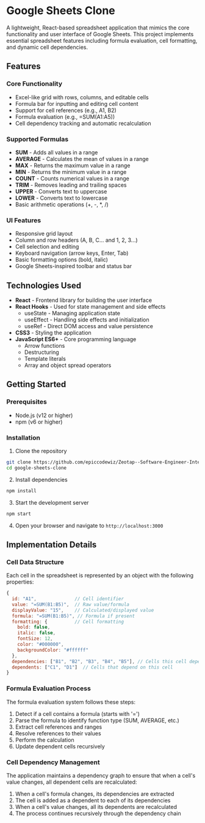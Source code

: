 # Google Sheets Clone

A lightweight, React-based spreadsheet application that mimics the core functionality and user interface of Google Sheets. This project implements essential spreadsheet features including formula evaluation, cell formatting, and dynamic cell dependencies.

## Features

### Core Functionality
- Excel-like grid with rows, columns, and editable cells
- Formula bar for inputting and editing cell content
- Support for cell references (e.g., A1, B2)
- Formula evaluation (e.g., =SUM(A1:A5))
- Cell dependency tracking and automatic recalculation

### Supported Formulas
- **SUM** - Adds all values in a range
- **AVERAGE** - Calculates the mean of values in a range
- **MAX** - Returns the maximum value in a range
- **MIN** - Returns the minimum value in a range
- **COUNT** - Counts numerical values in a range
- **TRIM** - Removes leading and trailing spaces
- **UPPER** - Converts text to uppercase
- **LOWER** - Converts text to lowercase
- Basic arithmetic operations (+, -, *, /)

### UI Features
- Responsive grid layout
- Column and row headers (A, B, C... and 1, 2, 3...)
- Cell selection and editing
- Keyboard navigation (arrow keys, Enter, Tab)
- Basic formatting options (bold, italic)
- Google Sheets-inspired toolbar and status bar

## Technologies Used

- **React** - Frontend library for building the user interface
- **React Hooks** - Used for state management and side effects
  - useState - Managing application state
  - useEffect - Handling side effects and initialization
  - useRef - Direct DOM access and value persistence
- **CSS3** - Styling the application
- **JavaScript ES6+** - Core programming language
  - Arrow functions
  - Destructuring
  - Template literals
  - Array and object spread operators

## Getting Started

### Prerequisites
- Node.js (v12 or higher)
- npm (v6 or higher)

### Installation

1. Clone the repository
```bash
git clone https://github.com/epiccodewiz/Zeotap--Software-Engineer-Intern-Assignment/Assignment 1 : Web Application Mimicking Google Sheets.git
cd google-sheets-clone
```

2. Install dependencies
```bash
npm install
```

3. Start the development server
```bash
npm start
```

4. Open your browser and navigate to `http://localhost:3000`

## Implementation Details

### Cell Data Structure

Each cell in the spreadsheet is represented by an object with the following properties:

```javascript
{
  id: "A1",              // Cell identifier
  value: "=SUM(B1:B5)",  // Raw value/formula
  displayValue: "15",    // Calculated/displayed value
  formula: "=SUM(B1:B5)", // Formula if present
  formatting: {          // Cell formatting
    bold: false,
    italic: false,
    fontSize: 12,
    color: "#000000",
    backgroundColor: "#ffffff"
  },
  dependencies: ["B1", "B2", "B3", "B4", "B5"], // Cells this cell depends on
  dependents: ["C1", "D1"]  // Cells that depend on this cell
}
```

### Formula Evaluation Process

The formula evaluation system follows these steps:

1. Detect if a cell contains a formula (starts with '=')
2. Parse the formula to identify function type (SUM, AVERAGE, etc.)
3. Extract cell references and ranges
4. Resolve references to their values
5. Perform the calculation
6. Update dependent cells recursively

### Cell Dependency Management

The application maintains a dependency graph to ensure that when a cell's value changes, all dependent cells are recalculated:

1. When a cell's formula changes, its dependencies are extracted
2. The cell is added as a dependent to each of its dependencies
3. When a cell's value changes, all its dependents are recalculated
4. The process continues recursively through the dependency chain


